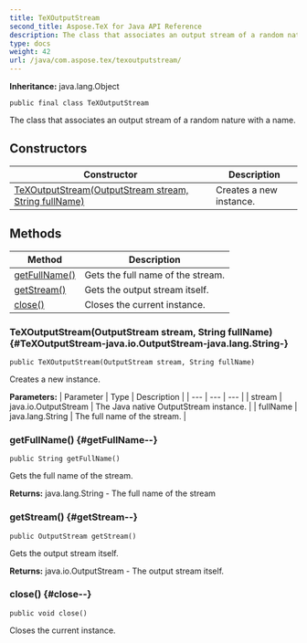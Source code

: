 ```yaml
---
title: TeXOutputStream
second_title: Aspose.TeX for Java API Reference
description: The class that associates an output stream of a random nature with a name.
type: docs
weight: 42
url: /java/com.aspose.tex/texoutputstream/
---
```

**Inheritance:**
java.lang.Object
```
public final class TeXOutputStream
```

The class that associates an output stream of a random nature with a name.
## Constructors

| Constructor | Description |
| --- | --- |
| [TeXOutputStream(OutputStream stream, String fullName)](#TeXOutputStream-java.io.OutputStream-java.lang.String-) | Creates a new instance. |
## Methods

| Method | Description |
| --- | --- |
| [getFullName()](#getFullName--) | Gets the full name of the stream. |
| [getStream()](#getStream--) | Gets the output stream itself. |
| [close()](#close--) | Closes the current instance. |
### TeXOutputStream(OutputStream stream, String fullName) {#TeXOutputStream-java.io.OutputStream-java.lang.String-}
```
public TeXOutputStream(OutputStream stream, String fullName)
```


Creates a new instance.

**Parameters:**
| Parameter | Type | Description |
| --- | --- | --- |
| stream | java.io.OutputStream | The Java native  OutputStream  instance. |
| fullName | java.lang.String | The full name of the stream. |

### getFullName() {#getFullName--}
```
public String getFullName()
```


Gets the full name of the stream.

**Returns:**
java.lang.String - The full name of the stream
### getStream() {#getStream--}
```
public OutputStream getStream()
```


Gets the output stream itself.

**Returns:**
java.io.OutputStream - The output stream itself.
### close() {#close--}
```
public void close()
```


Closes the current instance.

